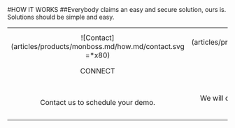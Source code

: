 <div class="product-how" markdown="1">
#HOW IT WORKS
##Everybody claims an easy and secure solution, ours is.<br/>Solutions should be simple and easy.<br/>

|   |   |   |
|:------:|:----------:|:----------:|
| ![Contact] (articles/products/monboss.md/how.md/contact.svg =*x80)<p class="how-title">CONNECT</p><br/><p class="how-description">Contact us to schedule your demo.</p> | ![Configure] (articles/products/monboss.md/how.md/configure.svg =*x80)<p class="how-title">CONFIGURE</p><br/><p class="how-description">We will configure MonBoss to your organization's needs.</p> | ![Done] (articles/products/monboss.md/how.md/done.svg =*x80)<p class="how-title">YAY! DONE</p><br/><p class="how-description">Sit back and let MonBoss go to work.</p > |
</div>